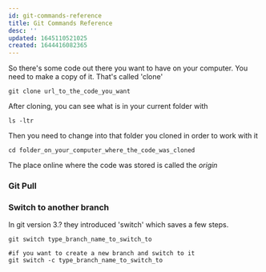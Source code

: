 ```yaml
---
id: git-commands-reference
title: Git Commands Reference
desc: ''
updated: 1645110521025
created: 1644416082365
---
```


So there's some code out there you want to have on your computer.
You need to make a copy of it.
That's called 'clone'
```
git clone url_to_the_code_you_want
```

After cloning, you can see what is in your current folder with 
```
ls -ltr
```

Then you need to change into that folder you cloned in order to work with it
```
cd folder_on_your_computer_where_the_code_was_cloned
```


The place online where the code was stored is called the *origin*


### Git Pull

### Switch to another branch
In git version 3.? they introduced 'switch' which saves a few steps.
```
git switch type_branch_name_to_switch_to

#if you want to create a new branch and switch to it
git switch -c type_branch_name_to_switch_to
```

